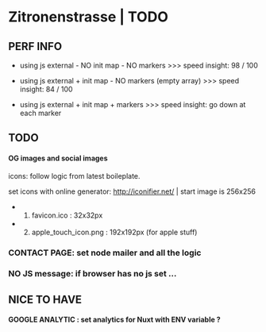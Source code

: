 Zitronenstrasse | TODO
===================

## PERF INFO

- using js external - NO init map - NO markers >>> speed insight: 98 / 100

- using js external + init map - NO markers (empty array) >>> speed insight: 84 / 100

- using js external + init map + markers >>> speed insight: go down at each marker




## TODO

#### OG images and social images

icons: follow logic from latest boileplate.

set icons with online generator: http://iconifier.net/ | start image is 256x256

- 1) favicon.ico : 32x32px
- 2) apple_touch_icon.png : 192x192px (for apple stuff)


### CONTACT PAGE: set node mailer and all the logic


### NO JS message: if browser has no js set ...




## NICE TO HAVE

#### GOOGLE ANALYTIC : set analytics for Nuxt with ENV variable ?

